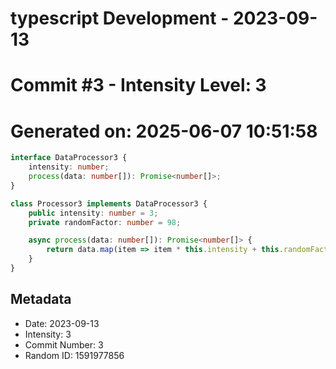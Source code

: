 ﻿# typescript Development - 2023-09-13
# Commit #3 - Intensity Level: 3
# Generated on: 2025-06-07 10:51:58
```typescript
interface DataProcessor3 {
    intensity: number;
    process(data: number[]): Promise<number[]>;
}

class Processor3 implements DataProcessor3 {
    public intensity: number = 3;
    private randomFactor: number = 98;

    async process(data: number[]): Promise<number[]> {
        return data.map(item => item * this.intensity + this.randomFactor);
    }
}
```
## Metadata
- Date: 2023-09-13
- Intensity: 3
- Commit Number: 3
- Random ID: 1591977856
